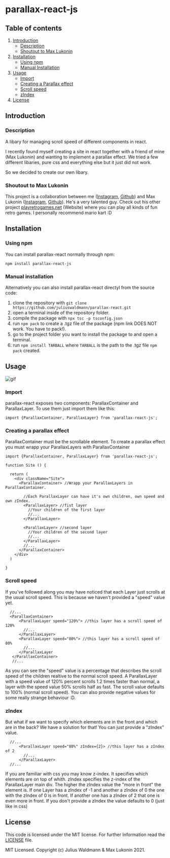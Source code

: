 # parallax-react-js

## Table of contents
1. [Introduction](https://github.com/juliuswaldmann/parallax-react/blob/main/README.md#introduction)
   * [Description](https://github.com/juliuswaldmann/parallax-react/blob/main/README.md#descriptiom)
   * [Shoutout to Max Lukonin](https://github.com/juliuswaldmann/parallax-react/blob/main/README.md#shoutout-to-max-lukonin)
2. [Installation](https://github.com/juliuswaldmann/parallax-react/blob/main/README.md#installation)
   * [Using npm](https://github.com/juliuswaldmann/parallax-react/blob/main/README.md#using-npm)
   * [Manual Installation](https://github.com/juliuswaldmann/parallax-react/blob/main/README.md#manual-installation)
3. [Usage](https://github.com/juliuswaldmann/parallax-react/blob/main/README.md#usage)
   * [Import](https://github.com/juliuswaldmann/parallax-react/blob/main/README.md#import)
   * [Creating a Parallax effect](https://github.com/juliuswaldmann/parallax-react/blob/main/README.md#creating-a-parallax-effect)
   * [Scroll speed](https://github.com/juliuswaldmann/parallax-react/blob/main/README.md#scroll-speed)
   * [zIndex](https://github.com/juliuswaldmann/parallax-react/blob/main/README.md#zindex)
4. [License](https://github.com/juliuswaldmann/parallax-react/blob/main/README.md#license)

## Introduction
### Description
A libary for managing scroll speed of different components in react.

I recently found myself creating a site in react together with a friend of mine (Max Lukonin) and wanting to implement a parallax effect.
We tried a few different libaries, pure css and everything else but it just did not work.

So we decided to create our own libary.
### Shoutout to Max Lukonin
This project is a collaboration between me ([Instagram](https://www.instagram.com/julius._w/), [Github](https://github.com/juliuswaldmann)) and Max Lukonin ([Instagram](https://www.instagram.com/mxluk/), [Github](https://github.com/mxluk)). He's a very talented guy. Check out his other project [playretrogames.net](https://playretrogames.net/) (Website) where you can play all kinds of fun retro games. I personally recommend mario kart :D

## Installation
### Using npm
You can install parallax-react normally through npm:

 `
 npm install parallax-react-js
 `
### Manual installation
Alternatively you can also install parallax-react directyl from the source code:

1. clone the repository with `git clone https://github.com/juliuswaldmann/parallax-react.git`
2. open a terminal inside of the repository folder.
3. compile the package with `npx tsc -p tsconfig.json`
4. run `npm pack` to create a .tgz file of the package (npm link DOES NOT work. You have to pack!).
5. go to the project folder you want to install the package to and open a terminal.
6. run `npm install TARBALL` where `TARBALL` is the path to the .tgz file `npm pack` created.

## Usage
![gif](https://media.giphy.com/media/JMtnvwkpNwFziOjV9v/giphy.gif)
### Import
parallax-react exposes two components: ParallaxContainer and ParallaxLayer.
To use them just import them like this:

```JSX
import {ParallaxContainer, ParallaxLayer} from 'parallax-react-js';
```
### Creating a parallax effect
ParallaxContainer must be the scrollable element.
To create a parallax effect you must wrapp your ParallaxLayers with ParallaxContainer
```JSX
import {ParallaxContainer, ParallaxLayer} from 'parallax-react-js';

function Site () {

  return (
    <div className="Site">  
      <ParallaxContainer> //Wrapp your ParallaxLayers in ParallaxContainer. 
      
        //Each ParallaxLayer can have it's own children, own speed and own zIndex.
        <ParallaxLayer> //fist layer
          //Your children of the first layer
          //...
        </ParallaxLayer>
        
        <ParallaxLayer> //second layer
          //Your children of the second layer
          //...
        </ParallaxLayer>
        //...
      </ParallaxContainer>
    </div>
  )

}
```
### Scroll speed
If you've followed along you may have noticed that each Layer just scrolls at the usual scroll speed.
This is because we haven't provided a "speed" value yet.
```JSX
  //...
  <ParallaxContainer>
      <ParallaxLayer speed="120%"> //this layer has a scroll speed of 120%
        //...
      </ParallaxLayer>
      <ParallaxLayer speed="80%"> //this layer has a scroll speed of 80%
        //...
      </ParallaxLayer
   </ParallaxContainer>
   //...
```
As you can see the "speed" value is a percentage that describes the scroll speed of the children realtive to the normal scroll speed.
A ParallaxLayer with a speed value of 120% percent scrolls 1.2 times faster than normal,
a layer with the speed value 50% scrolls half as fast.
The scroll value defaults to 100% (normal scroll speed).
You can also provide negative values for some really strange behaviour :D.

### zIndex
But what if we want to specify which elements are in the front and which are in the back? 
We have a solution for that! You can just provide a "zIndex" value. 
```JSX
  //...
      <ParallaxLayer speed="80%" zIndex={2}> //this layer has a zIndex of 2
        //...
      </ParallaxLayer>
  //...
```
If you are familiar with css you may know z-index. It specifies which elements are on top of whith. zIndex specifies the z-index of the ParallaxLayer main div.
The higher the zIndex value the "more in front" the element is. 
If one Layer has a zIndex of -1 and another a zIndex of 0 the one with the zIndex of 0 is in front.
If another one has a zIndex of 2 that one is even more in front.
If you don't provide a zIndex the value defaults to 0 (just like in css)

## License
This code is licensed under the MIT license. For further Information read the [LICENSE](https://github.com/juliuswaldmann/parallax-react/blob/main/LICENSE) file.

MIT Licensed. Copyright (c) Julius Waldmann & Max Lukonin 2021.
